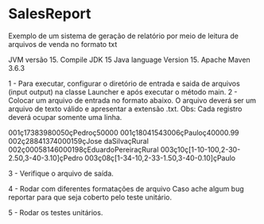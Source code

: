 # SalesReport
Exemplo de um sistema de geração de relatório por meio de leitura de arquivos de venda no formato txt

JVM versão 15.
Compile JDK 15
Java language Version 15.
Apache Maven 3.6.3  

1 - Para executar, configurar o diretório de entrada e saida de arquivos (input output) na classe Launcher e após executar o método main.
2 - Colocar um arquivo de entrada no formato abaixo. O arquivo deverá ser um arquivo de texto válido e apresentar a extensão .txt. Obs: Cada registro deverá ocupar somente uma linha.

001ç17383980050çPedroç50000
001ç18041543006çPauloç40000.99
002ç28841374000159çJose daSilvaçRural
002ç00058146000198çEduardoPereiraçRural
003ç10ç[1-10-100,2-30-2.50,3-40-3.10]çPedro
003ç08ç[1-34-10,2-33-1.50,3-40-0.10]çPaulo

3 - Verifique o arquivo de saída.

4 - Rodar com diferentes formatações de arquivo
    Caso ache algum bug reportar para que seja coberto pelo teste unitário.

5 - Rodar os testes unitários.

